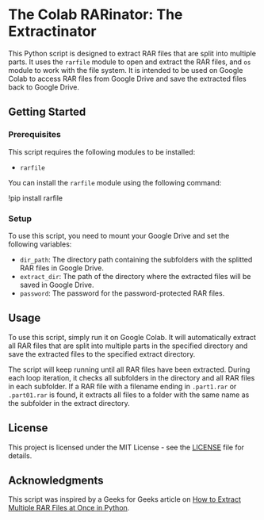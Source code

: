 # The Colab RARinator: The Extractinator

This Python script is designed to extract RAR files that are split into multiple parts. It uses the `rarfile` module to open and extract the RAR files, and `os` module to work with the file system. It is intended to be used on Google Colab to access RAR files from Google Drive and save the extracted files back to Google Drive.

## Getting Started

### Prerequisites

This script requires the following modules to be installed:

* `rarfile`

You can install the `rarfile` module using the following command:

!pip install rarfile


### Setup

To use this script, you need to mount your Google Drive and set the following variables:

* `dir_path`: The directory path containing the subfolders with the splitted RAR files in Google Drive.
* `extract_dir`: The path of the directory where the extracted files will be saved in Google Drive.
* `password`: The password for the password-protected RAR files.

## Usage

To use this script, simply run it on Google Colab. It will automatically extract all RAR files that are split into multiple parts in the specified directory and save the extracted files to the specified extract directory.

The script will keep running until all RAR files have been extracted. During each loop iteration, it checks all subfolders in the directory and all RAR files in each subfolder. If a RAR file with a filename ending in `.part1.rar` or `.part01.rar` is found, it extracts all files to a folder with the same name as the subfolder in the extract directory.

## License

This project is licensed under the MIT License - see the [LICENSE](LICENSE) file for details.

## Acknowledgments

This script was inspired by a Geeks for Geeks article on [How to Extract Multiple RAR Files at Once in Python](https://www.geeksforgeeks.org/how-to-extract-multiple-rar-files-at-once-using-python/).

